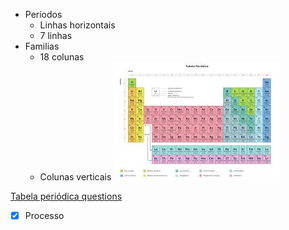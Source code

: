 + Períodos
	+ Linhas horizontais
	+ 7 linhas
+ Familias
	+ 18 colunas
	+ Colunas verticais
![](Imagens/Pasted%20image%2020201004161723.png)

[Tabela periódica questions](Tabela%20peri%C3%B3dica%20questions.md)
- [x] Processo
